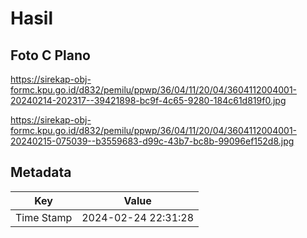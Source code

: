 # Hasil

## Foto C Plano

https://sirekap-obj-formc.kpu.go.id/d832/pemilu/ppwp/36/04/11/20/04/3604112004001-20240214-202317--39421898-bc9f-4c65-9280-184c61d819f0.jpg

https://sirekap-obj-formc.kpu.go.id/d832/pemilu/ppwp/36/04/11/20/04/3604112004001-20240215-075039--b3559683-d99c-43b7-bc8b-99096ef152d8.jpg


## Metadata

| Key        | Value               |
| ---------- | ------------------- |
| Time Stamp | 2024-02-24 22:31:28 |



